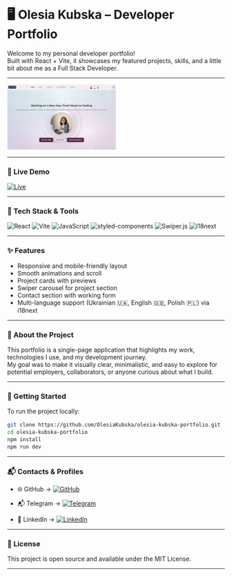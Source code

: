 # 🖥️ Olesia Kubska – Developer Portfolio

Welcome to my personal developer portfolio!  
Built with React + Vite, it showcases my featured projects, skills, and a little bit about me as a Full Stack Developer.

---

<img src="./public/Portfolio.png" alt="Portfolio Preview" width="50%" />

---

### 🔗 Live Demo
[![Live](https://img.shields.io/badge/Live-Demo-brightgreen?style=flat&logo=vercel)](https://olesiakubska.github.io/olesia-kubska-portfolio/)

---

### 🧰 Tech Stack & Tools

![React](https://img.shields.io/badge/-React-61DAFB?logo=react&logoColor=white)
![Vite](https://img.shields.io/badge/-Vite-646CFF?logo=vite&logoColor=white)
![JavaScript](https://img.shields.io/badge/-JavaScript-F7DF1E?logo=javascript&logoColor=black)
![styled-components](https://img.shields.io/badge/styled--components-pink?logo=styled-components&logoColor=white)
![Swiper.js](https://img.shields.io/badge/-Swiper.js-6332F6?logo=swiper&logoColor=white)
![i18next](https://img.shields.io/badge/i18next-localization-26A69A?logo=i18next&logoColor=white)

---

### ✨ Features

- Responsive and mobile-friendly layout  
- Smooth animations and scroll  
- Project cards with previews  
- Swiper carousel for project section  
- Contact section with working form
- Multi-language support (Ukrainian 🇺🇦, English 🇬🇧, Polish 🇵🇱) via i18next

---

### 🧩 About the Project

This portfolio is a single-page application that highlights my work, technologies I use, and my development journey.  
My goal was to make it visually clear, minimalistic, and easy to explore for potential employers, collaborators, or anyone curious about what I build.

---

### 🚀 Getting Started

To run the project locally:

```bash
git clone https://github.com/OlesiaKubska/olesia-kubska-portfolio.git
cd olesia-kubska-portfolio
npm install
npm run dev
```
---

### 📬 Contacts & Profiles

- 🌐 GitHub → [![GitHub](https://img.shields.io/badge/GitHub-Profile-181717?logo=github&logoColor=white)](https://github.com/OlesiaKubska)

- 📬 Telegram → [![Telegram](https://img.shields.io/badge/Telegram-@olesiakubska-2CA5E0?logo=telegram&logoColor=white)](https://t.me/olesiakubska)

- 💼 LinkedIn → [![LinkedIn](https://img.shields.io/badge/LinkedIn-olesia--kubska-blue?logo=linkedin&logoColor=white)](https://linkedin.com/in/olesia-kubska)

---

### 📄 License
This project is open source and available under the MIT License.

---
